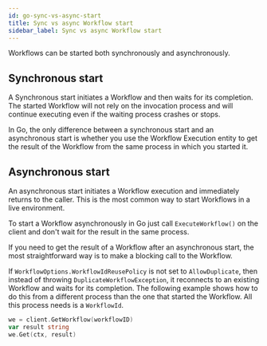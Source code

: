 ```yaml
---
id: go-sync-vs-async-start
title: Sync vs async Workflow start
sidebar_label: Sync vs async Workflow start
---
```


Workflows can be started both synchronously and asynchronously.

## Synchronous start

A Synchronous start initiates a Workflow and then waits for its completion. The started Workflow will not rely on the invocation process and will continue executing even if the waiting process crashes or stops.

In Go, the only difference between a synchronous start and an asynchronous start is whether you use the Workflow Execution entity to get the result of the Workflow from the same process in which you started it.

<!--SNIPSTART hello-world-project-template-go-start-workflow-->
<!--SNIPEND-->

## Asynchronous start

An asynchronous start initiates a Workflow execution and immediately returns to the caller. This is the most common way to start Workflows in a live environment.

To start a Workflow asynchronously in Go just call `ExecuteWorkflow()` on the client and don't wait for the result in the same process.

<!--SNIPSTART money-transfer-project-template-go-start-workflow-->
<!--SNIPEND-->

If you need to get the result of a Workflow after an asynchronous start, the most straightforward way is to make a blocking call to the Workflow.

If `WorkflowOptions.WorkflowIdReusePolicy` is not set to `AllowDuplicate`, then instead of throwing `DuplicateWorkflowException`, it reconnects to an existing Workflow and waits for its completion. The following example shows how to do this from a different process than the one that started the Workflow. All this process needs is a `WorkflowId`.

```go
we = client.GetWorkflow(workflowID)
var result string
we.Get(ctx, result)
```

